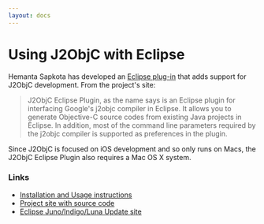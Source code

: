 ```yaml
---
layout: docs
---
```


# Using J2ObjC with Eclipse

Hemanta Sapkota has developed an 
[Eclipse plug-in](https://github.com/hemantasapkota/j2objc-eclipse-plugin)
that adds support for J2ObjC development.  From the project's site:

> J2ObjC Eclipse Plugin, as the name says is an Eclipse plugin for interfacing
> Google's j2objc compiler in Eclipse. It allows you to generate Objective-C
> source codes from existing Java projects in Eclipse. In addition, most of
> the command line parameters required by the j2objc compiler is supported as
> preferences in the plugin. 

Since J2ObjC is focused on iOS development and so only runs on Macs, the
J2ObjC Eclipse Plugin also requires a Mac OS X system.

### Links

- [Installation and Usage instructions](http://hemantasapkota.github.io/posts/j2objc-eclipse-plugin/)
- [Project site with source code](https://github.com/hemantasapkota/j2objc-eclipse-plugin)
- [Eclipse Juno/Indigo/Luna Update site](https://raw.github.com/hemantasapkota/j2objc-eclipse-plugin/master/update_site)
